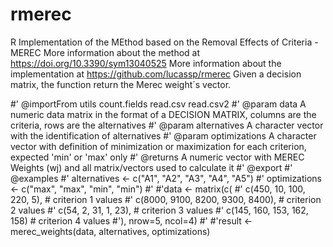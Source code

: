 # rmerec
R Implementation of the MEthod based on the Removal Effects of Criteria - MEREC
More information about the method at https://doi.org/10.3390/sym13040525
More information about the implementation at https://github.com/lucassp/rmerec
Given a decision matrix, the function return the Merec weight´s vector.

#' @importFrom utils count.fields read.csv read.csv2
#' @param data A numeric data matrix in the format of a DECISION MATRIX, columns are the criteria, rows are the alternatives
#' @param alternatives A character vector with the identification of alternatives
#' @param optimizations A character vector with definition of minimization or maximization for each criterion, expected 'min' or 'max' only
#' @returns A numeric vector with MEREC Weights (wj) and all matrix/vectors used to calculate it
#' @export
#' @examples
#' alternatives <- c("A1", "A2", "A3", "A4", "A5")
#' optimizations <- c("max", "max", "min", "min")
#'
#'data <- matrix(c(
#'   c(450, 10, 100, 220, 5),          # criterion 1 values
#'   c(8000, 9100, 8200, 9300, 8400),  # criterion 2 values
#'   c(54, 2, 31, 1, 23),              # criterion 3 values
#'   c(145, 160, 153, 162, 158)        # criterion 4 values
#'), nrow=5, ncol=4)
#'
#'result <- merec_weights(data, alternatives, optimizations)
